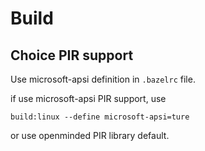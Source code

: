 # Build

## Choice PIR support
 
 Use microsoft-apsi definition in `.bazelrc` file.

if use microsoft-apsi PIR support, use

```
build:linux --define microsoft-apsi=ture
```

or use openminded PIR library default.